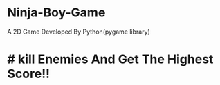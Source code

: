 # Ninja-Boy-Game
A 2D Game Developed By Python(pygame library)

# # kill Enemies And Get The Highest Score!!
